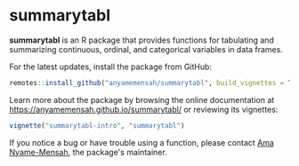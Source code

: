 # summarytabl

__summarytabl__ is an R package that provides functions for tabulating and summarizing continuous, ordinal, and categorical variables in data frames. 

For the latest updates, install the package from GitHub:

```r
remotes::install_github("anyamemensah/summarytabl", build_vignettes = TRUE)
```

Learn more about the package by browsing the online documentation at https://anyamemensah.github.io/summarytabl/ or reviewing its vignettes:

```r
vignette("summarytabl-intro", "summarytabl")
```

If you notice a bug or have trouble using a function, please contact [Ama Nyame-Mensah](mailto:ama@anyamemensah.com), the package's maintainer.
